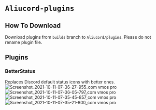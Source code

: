 # `Aliucord-plugins`

## How To Download
Download plugins from `builds` branch to `Aliucord/plugins`. Please do not rename plugin file.

## Plugins

### BetterStatus
Replaces Discord default status icons with better ones.
![Screenshot_2021-10-11-07-36-27-955_com vmos pro](https://user-images.githubusercontent.com/25458870/136738548-28bac559-310c-4818-88d9-d48d40fa1d22.jpg)
![Screenshot_2021-10-11-07-36-05-797_com vmos pro](https://user-images.githubusercontent.com/25458870/136738561-6939b125-d486-4e6a-9653-fce6ef236ea1.jpg)
![Screenshot_2021-10-11-07-35-45-857_com vmos pro](https://user-images.githubusercontent.com/25458870/136738565-5b0e4d84-5919-40cd-b5c7-cc5a7dc3153e.jpg)
![Screenshot_2021-10-11-07-35-21-800_com vmos pro](https://user-images.githubusercontent.com/25458870/136738579-b1bf8d8b-dc2c-4f93-a90e-a634b6718a7a.jpg)
